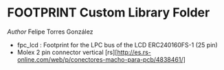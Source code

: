 # FOOTPRINT Custom Library Folder

*Author* Felipe Torres González

* fpc_lcd : Footprint for the LPC bus of the LCD ERC240160FS-1 (25 pin)
* Molex 2 pin connector vertical [rs][http://es.rs-online.com/web/p/conectores-macho-para-pcb/4838461/]
